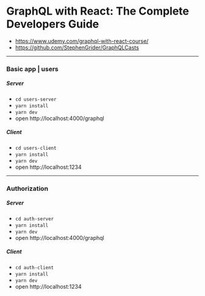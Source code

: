 # GraphQL with React: The Complete Developers Guide

-   https://www.udemy.com/graphql-with-react-course/
-   https://github.com/StephenGrider/GraphQLCasts

---

### Basic app | users

##### Server

-   `cd users-server`
-   `yarn install`
-   `yarn dev`
-   open http://localhost:4000/graphql

##### Client

-   `cd users-client`
-   `yarn install`
-   `yarn dev`
-   open http://localhost:1234

---

### Authorization

##### Server

-   `cd auth-server`
-   `yarn install`
-   `yarn dev`
-   open http://localhost:4000/graphql

##### Client

-   `cd auth-client`
-   `yarn install`
-   `yarn dev`
-   open http://localhost:1234
